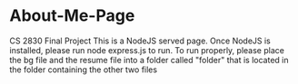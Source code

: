 # About-Me-Page
CS 2830 Final Project
This is a NodeJS served page. Once NodeJS is installed, please run node express.js to run.
To run properly, please place the bg file and the resume file into a folder called "folder" that is located in the folder containing the other two files
